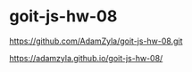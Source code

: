 # goit-js-hw-08
https://github.com/AdamZyla/goit-js-hw-08.git

 https://adamzyla.github.io/goit-js-hw-08/
